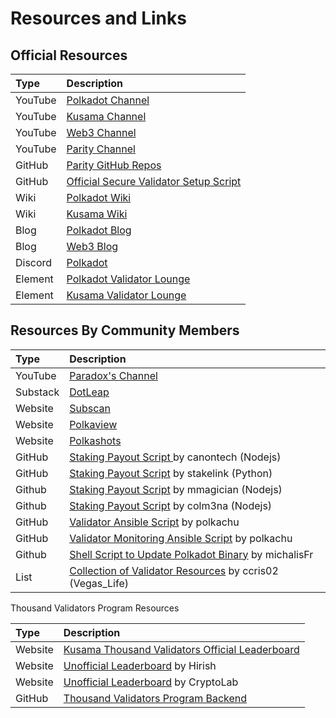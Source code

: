 # Resources and Links

## Official Resources

| Type | Description |
| :--- | :--- |
| YouTube | [Polkadot Channel](https://github.com/polkachu/validator-resources/tree/6c77ba13aad435a6c2d3f252e024ea469cca51d5/channel/UCB7PbjuZLEba_znc7mEGNgw/README.md) |
| YouTube | [Kusama Channel](https://www.youtube.com/c/kusamanetwork) |
| YouTube | [Web3 Channel](https://www.youtube.com/channel/UClnw_bcNg4CAzF772qEtq4g) |
| YouTube | [Parity Channel](https://www.youtube.com/channel/UCSs5vZi0U7qHLkUjF3QnaWg) |
| GitHub | [Parity GitHub Repos](https://github.com/paritytech) |
| GitHub | [Official Secure Validator Setup Script](https://github.com/w3f/polkadot-validator-setup) |
| Wiki | [Polkadot Wiki](https://wiki.polkadot.network/docs/en/getting-started) |
| Wiki | [Kusama Wiki](https://guide.kusama.network/docs/en/kusama-index) |
| Blog | [Polkadot Blog](https://polkadot.network/blog/) |
| Blog | [Web3 Blog](https://github.com/polkachu/validator-resources/tree/6c77ba13aad435a6c2d3f252e024ea469cca51d5/web3foundation/README.md) |
| Discord | [Polkadot](https://github.com/polkachu/validator-resources/tree/6c77ba13aad435a6c2d3f252e024ea469cca51d5/wGUDt2p/README.md) |
| Element | [Polkadot Validator Lounge](https://app.element.io/#/room/#polkadot-validator-lounge:matrix.org) |
| Element | [Kusama Validator Lounge](https://app.element.io/#/room/#KusamaValidatorLounge:polkadot.builders) |

## Resources By Community Members

| Type | Description |
| :--- | :--- |
| YouTube | [Paradox's Channel](https://www.youtube.com/channel/UCaL8-V37qcHeaVYtlOAdgAA) |
| Substack | [DotLeap](https://newsletter.dotleap.com/) |
| Website | [Subscan](https://www.subscan.io/) |
| Website | [Polkaview](https://polkaview.network/dot/staking) |
| Website | [Polkashots](https://polkashots.io/) |
| GitHub | [Staking Payout Script ](https://github.com/canontech/staking-payouts)by canontech \(Nodejs\) |
| GitHub | [Staking Payout Script](https://github.com/stakelink/substrate-payctl) by stakelink \(Python\) |
| Github | [Staking Payout Script](https://github.com/mmagician/substrate-auto-payout) by mmagician \(Nodejs\) |
| Github | [Staking Payout Script](https://github.com/Colm3na/substrate-auto-payout) by colm3na \(Nodejs\) |
| GitHub | [Validator Ansible Script](https://github.com/polkachu/polkadot-validator) by polkachu |
| GitHub | [Validator Monitoring Ansible Script](https://github.com/polkachu/server-monitoring) by polkachu |
| Github | [Shell Script to Update Polkadot Binary](https://gist.github.com/michalisFr/daa01c7374793a684a3a1f61e4959492) by michalisFr |
| List | [Collection of Validator Resources](https://ccris02.medium.com/polkadot-kusama-validator-resource-database-849b2be76dc5) by ccris02 \(Vegas\_Life\) |

Thousand Validators Program Resources

| Type | Description |
| :--- | :--- |
| Website | [Kusama Thousand Validators Official Leaderboard](https://thousand-validators.kusama.network/#/leaderboard) |
| Website | [Unofficial Leaderboard](https://1k.hirish.net/) by Hirish |
| Website | [Unofficial Leaderboard](https://www.cryptolab.network/tools/oneKValidators) by CryptoLab |
| GitHub | [Thousand Validators Program Backend](https://github.com/w3f/1k-validators-be) |

